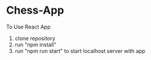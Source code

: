 # Chess-App
To Use React App

1. clone repository
2. run "npm install"
3. run "npm run start" to start localhost server with app

